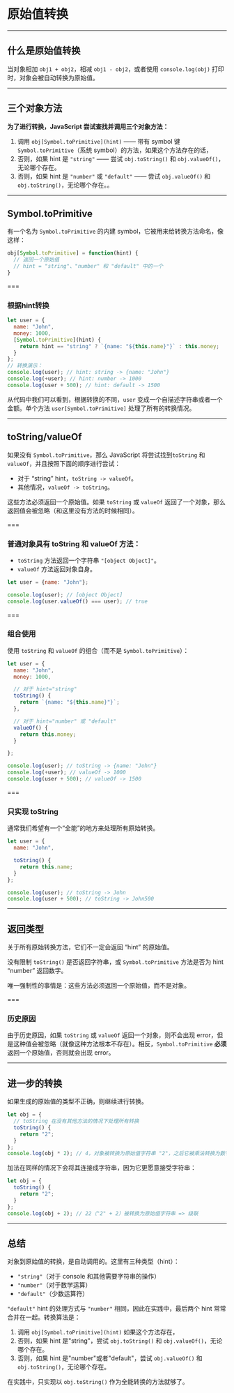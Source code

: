 # 原始值转换

---

## 什么是原始值转换

当对象相加 `obj1 + obj2`，相减 `obj1 - obj2`，或者使用 `console.log(obj)` 打印时，对象会被自动转换为原始值。

---

## 三个对象方法

**为了进行转换，JavaScript 尝试查找并调用三个对象方法：**

1. 调用 `obj[Symbol.toPrimitive](hint)` —— 带有 symbol 键 `Symbol.toPrimitive`（系统 symbol）的方法，如果这个方法存在的话，
2. 否则，如果 hint 是 `"string"` —— 尝试 `obj.toString()` 和 `obj.valueOf()`，无论哪个存在。
3. 否则，如果 hint 是 `"number"` 或 `"default"` —— 尝试 `obj.valueOf()` 和 `obj.toString()`，无论哪个存在。。

---

## Symbol.toPrimitive

有一个名为 `Symbol.toPrimitive` 的内建 symbol，它被用来给转换方法命名，像这样：

```javascript [1-100]
obj[Symbol.toPrimitive] = function(hint) {
  // 返回一个原始值
  // hint = "string"、"number" 和 "default" 中的一个
}
```

===

### 根据hint转换

```javascript [1-100]
let user = {
  name: "John",
  money: 1000,
  [Symbol.toPrimitive](hint) {
    return hint == "string" ? `{name: "${this.name}"}` : this.money;
  }
};
// 转换演示：
console.log(user); // hint: string -> {name: "John"}
console.log(+user); // hint: number -> 1000
console.log(user + 500); // hint: default -> 1500
```

从代码中我们可以看到，根据转换的不同，`user` 变成一个自描述字符串或者一个金额。单个方法 `user[Symbol.toPrimitive]` 处理了所有的转换情况。

---

## toString/valueOf

如果没有 `Symbol.toPrimitive`，那么 JavaScript 将尝试找到`toString` 和 `valueOf`，并且按照下面的顺序进行尝试：

- 对于 “string” hint，`toString -> valueOf`。
- 其他情况，`valueOf -> toString`。

这些方法必须返回一个原始值。如果 `toString` 或 `valueOf` 返回了一个对象，那么返回值会被忽略（和这里没有方法的时候相同）。

===

### 普通对象具有 toString 和 valueOf 方法：

- `toString` 方法返回一个字符串 `"[object Object]"`。
- `valueOf` 方法返回对象自身。

```javascript [1-100]
let user = {name: "John"};

console.log(user); // [object Object]
console.log(user.valueOf() === user); // true
```

===

### 组合使用

使用 `toString` 和 `valueOf` 的组合（而不是 `Symbol.toPrimitive`）：

```javascript [1-100]
let user = {
  name: "John",
  money: 1000,

  // 对于 hint="string"
  toString() {
    return `{name: "${this.name}"}`;
  },

  // 对于 hint="number" 或 "default"
  valueOf() {
    return this.money;
  }

};

console.log(user); // toString -> {name: "John"}
console.log(+user); // valueOf -> 1000
console.log(user + 500); // valueOf -> 1500
```

===

### 只实现 toString

通常我们希望有一个“全能”的地方来处理所有原始转换。

```javascript [1-100]
let user = {
  name: "John",

  toString() {
    return this.name;
  }
};

console.log(user); // toString -> John
console.log(user + 500); // toString -> John500
```

---

## 返回类型

关于所有原始转换方法，它们不一定会返回 “hint” 的原始值。

没有限制 `toString()` 是否返回字符串，或 `Symbol.toPrimitive` 方法是否为 hint “number” 返回数字。

唯一强制性的事情是：这些方法必须返回一个原始值，而不是对象。

===

### 历史原因

由于历史原因，如果 `toString` 或 `valueOf` 返回一个对象，则不会出现 error，但是这种值会被忽略（就像这种方法根本不存在）。相反，`Symbol.toPrimitive` **必须** 返回一个原始值，否则就会出现 error。

---

## 进一步的转换

如果生成的原始值的类型不正确，则继续进行转换。

```javascript [1-100]
let obj = {
  // toString 在没有其他方法的情况下处理所有转换
  toString() {
    return "2";
  }
};
console.log(obj * 2); // 4，对象被转换为原始值字符串 "2"，之后它被乘法转换为数字 2。
```

加法在同样的情况下会将其连接成字符串，因为它更愿意接受字符串：

```javascript [1-100]
let obj = {
  toString() {
    return "2";
  }
};
console.log(obj + 2); // 22（"2" + 2）被转换为原始值字符串 => 级联
```

---

## 总结

对象到原始值的转换，是自动调用的。这里有三种类型（hint）：

- `"string"`（对于 console 和其他需要字符串的操作）
- `"number"`（对于数学运算）
- `"default"`（少数运算符）

`"default"` hint 的处理方式与 `"number"` 相同，因此在实践中，最后两个 hint 常常合并在一起。转换算法是：

1. 调用 `obj[Symbol.toPrimitive](hint)` 如果这个方法存在，
2. 否则，如果 hint 是"string"，尝试 `obj.toString()` 和 `obj.valueOf()`，无论哪个存在。
3. 否则，如果 hint 是"number"或者"default"，尝试 `obj.valueOf()` 和 `obj.toString()`，无论哪个存在。

在实践中，只实现以 `obj.toString()` 作为全能转换的方法就够了。
